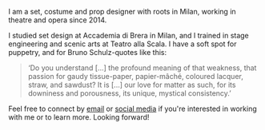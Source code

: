 I am a set, costume and prop designer with roots in Milan, working in theatre and opera since 2014.

I studied set design at Accademia di Brera in Milan, and I trained in stage engineering and scenic arts at Teatro alla Scala. I have a soft spot for puppetry, and for Bruno Schulz-quotes like this:

> ‘Do you understand \[...] the profound meaning of that weakness, that passion for gaudy tissue-paper, papier-mâché, coloured lacquer, straw, and sawdust? It is \[...] our love for matter as such, for its downiness and porousness, its unique, mystical consistency.’

Feel free to connect by [email](mailto:annamcingi@gmail.com) or [social media](https://www.instagram.com/pannacingi/) if you're interested in working with me or to learn more. Looking forward!
